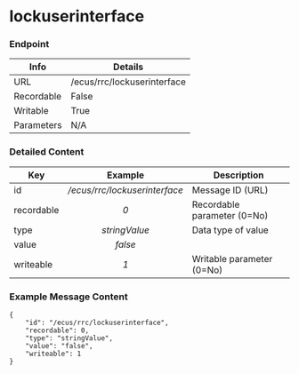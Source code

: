 # lockuserinterface



### Endpoint

| Info  | Details |
| ------------- | ------------- |
| URL   | /ecus/rrc/lockuserinterface   |
| Recordable   | False   |
| Writable   | True   |
| Parameters  | N/A |

### Detailed Content

|  Key  | Example | Description |
| ------------- | :------: | ------------------------------ |
|  id | _/ecus/rrc/lockuserinterface_ | Message ID (URL) |
|  recordable | _0_ | Recordable parameter (0=No) |
|  type | _stringValue_ | Data type of value |
|  value | _false_ |  |
|  writeable | _1_ | Writable parameter (0=No) |



### Example Message Content
```
{
    "id": "/ecus/rrc/lockuserinterface",
    "recordable": 0,
    "type": "stringValue",
    "value": "false",
    "writeable": 1
}
```
